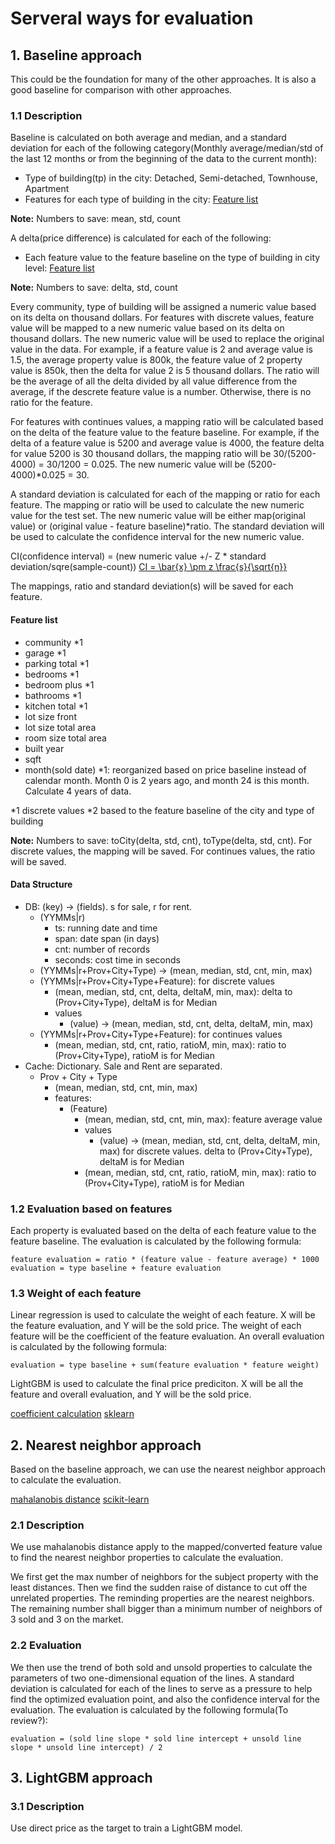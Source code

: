 # Serveral ways for evaluation

## 1. Baseline approach

This could be the foundation for many of the other approaches. It is also a good baseline for comparison with other approaches.

### 1.1 Description

Baseline is calculated on both average and median, and a standard deviation for each of the following category(Monthly average/median/std of the last 12 months or from the beginning of the data to the current month):

- Type of building(tp) in the city: Detached, Semi-detached, Townhouse, Apartment
- Features for each type of building in the city: [Feature list](#feature-list)

**Note:** Numbers to save: mean, std, count

A delta(price difference) is calculated for each of the following:

- Each feature value to the feature baseline on the type of building in city level: [Feature list](#feature-list)

**Note:** Numbers to save: delta, std, count

Every community, type of building will be assigned a numeric value based on its delta on thousand dollars. For features with discrete values, feature value will be mapped to a new numeric value based on its delta on thousand dollars. The new numeric value will be used to replace the original value in the data.
For example, if a feature value is 2 and average value is 1.5, the average property value is 800k, the feature value of 2 property value is 850k, then the delta for value 2 is 5 thousand dollars. The ratio will be the average of all the delta divided by all value difference from the average, if the descrete feature value is a number. Otherwise, there is no ratio for the feature.

For features with continues values, a mapping ratio will be calculated based on the delta of the feature value to the feature baseline.
For example, if the delta of a feature value is 5200 and average value is 4000, the feature delta for value 5200 is 30 thousand dollars, the mapping ratio will be 30/(5200-4000) = 30/1200 = 0.025. The new numeric value will be (5200-4000)\*0.025 = 30.

A standard deviation is calculated for each of the mapping or ratio for each feature. The mapping or ratio will be used to calculate the new numeric value for the test set. The new numeric value will be either map(original value) or (original value - feature baseline)\*ratio.
The standard deviation will be used to calculate the confidence interval for the new numeric value.

CI(confidence interval) = (new numeric value +/- Z \* standard deviation/sqre(sample-count))
[CI = \bar{x} \pm z \frac{s}{\sqrt{n}}](https://www.mathsisfun.com/data/confidence-interval.html)

The mappings, ratio and standard deviation(s) will be saved for each feature.

#### Feature list

- community \*1
- garage \*1
- parking total \*1
- bedrooms \*1
- bedroom plus \*1
- bathrooms \*1
- kitchen total \*1
- lot size front
- lot size total area
- room size total area
- built year
- sqft
- month(sold date) \*1: reorganized based on price baseline instead of calendar month. Month 0 is 2 years ago, and month 24 is this month. Calculate 4 years of data.

\*1 discrete values
\*2 based to the feature baseline of the city and type of building

**Note:** Numbers to save: toCity(delta, std, cnt), toType(delta, std, cnt).
For discrete values, the mapping will be saved. For continues values, the ratio will be saved.

#### Data Structure

- DB: (key) -> (fields). s for sale, r for rent.
  - (YYMMs|r)
    - ts: running date and time
    - span: date span (in days)
    - cnt: number of records
    - seconds: cost time in seconds
  - (YYMMs|r+Prov+City+Type) -> (mean, median, std, cnt, min, max)
  - (YYMMs|r+Prov+City+Type+Feature): for discrete values
    - (mean, median, std, cnt, delta, deltaM, min, max): delta to (Prov+City+Type), deltaM is for Median
    - values
      - (value) -> (mean, median, std, cnt, delta, deltaM, min, max)
  - (YYMMs|r+Prov+City+Type+Feature): for continues values
    - (mean, median, std, cnt, ratio, ratioM, min, max): ratio to (Prov+City+Type), ratioM is for Median
- Cache: Dictionary. Sale and Rent are separated.
  - Prov + City + Type
    - (mean, median, std, cnt, min, max)
    - features:
      - (Feature)
        - (mean, median, std, cnt, min, max): feature average value
        - values
          - (value) -> (mean, median, std, cnt, delta, deltaM, min, max) for discrete values. delta to (Prov+City+Type), deltaM is for Median
        - (mean, median, std, cnt, ratio, ratioM, min, max): ratio to (Prov+City+Type), ratioM is for Median

### 1.2 Evaluation based on features

Each property is evaluated based on the delta of each feature value to the feature baseline. The evaluation is calculated by the following formula:

    feature evaluation = ratio * (feature value - feature average) * 1000
    evaluation = type baseline + feature evaluation

### 1.3 Weight of each feature

Linear regression is used to calculate the weight of each feature. X will be the feature evaluation, and Y will be the sold price. The weight of each feature will be the coefficient of the feature evaluation. An overall evaluation is calculated by the following formula:

    evaluation = type baseline + sum(feature evaluation * feature weight)

LightGBM is used to calculate the final price prediciton. X will be all the feature and overall evaluation, and Y will be the sold price.

[coefficient calculation](https://stackoverflow.com/questions/38250707/calculate-coefficients-in-a-multivariate-linear-regression)
[sklearn](https://datatofish.com/multiple-linear-regression-python/)

## 2. Nearest neighbor approach

Based on the baseline approach, we can use the nearest neighbor approach to calculate the evaluation.

[mahalanobis distance](https://www.youtube.com/watch?v=spNpfmWZBmg)
[scikit-learn](https://scikit-learn.org/stable/auto_examples/covariance/plot_mahalanobis_distances.html)

### 2.1 Description

We use mahalanobis distance apply to the mapped/converted feature value to find the nearest neighbor properties to calculate the evaluation.

We first get the max number of neighbors for the subject property with the least distances. Then we find the sudden raise of distance to cut off the unrelated properties. The reminding properties are the nearest neighbors. The remaining number shall bigger than a minimum number of neighbors of 3 sold and 3 on the market.

### 2.2 Evaluation

We then use the trend of both sold and unsold properties to calculate the parameters of two one-dimensional equation of the lines. A standard deviation is calculated for each of the lines to serve as a pressure to help find the optimized evaluation point, and also the confidence interval for the evaluation.
The evaluation is calculated by the following formula(To review?):

    evaluation = (sold line slope * sold line intercept + unsold line slope * unsold line intercept) / 2

## 3. LightGBM approach

### 3.1 Description

Use direct price as the target to train a LightGBM model.
